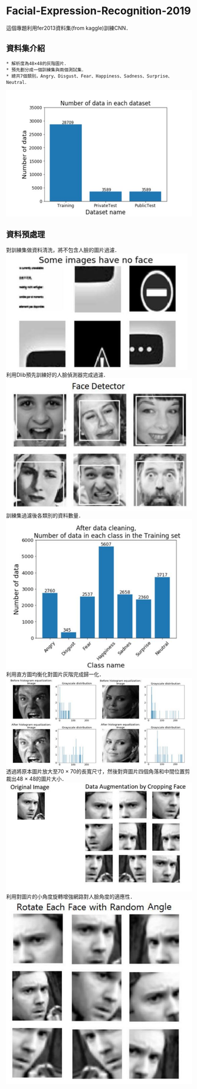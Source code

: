 # Facial-Expression-Recognition-2019
這個專題利用fer2013資料集(from kaggle)訓練CNN．  

資料集介紹
------
    * 解析度為48×48的灰階圖片．  
    * 預先劃分成一個訓練集與兩個測試集．  
    * 總共7個類別，Angry、Disgust、Fear、Happiness、Sadness、Surprise、Neutral．  
![number of data in a predefined data set](https://github.com/Shuntw6096/Facial-Expression-Recognition-2019/blob/master/img/number_ds.JPG)  

資料預處理
------
對訓練集做資料清洗，將不包含人臉的圖片過濾．  
![clean](https://github.com/Shuntw6096/Facial-Expression-Recognition-2019/blob/readme/img/clean.JPG)  
利用Dlib預先訓練好的人臉偵測器完成過濾．  
![detector](https://github.com/Shuntw6096/Facial-Expression-Recognition-2019/blob/readme/img/detector.JPG)  
訓練集過濾後各類別的資料數量．  
![after cleaning](https://github.com/Shuntw6096/Facial-Expression-Recognition-2019/blob/readme/img/after_cleaning.JPG)  
利用直方圖均衡化對圖片灰階完成歸一化．  
![histogram equalization](https://github.com/Shuntw6096/Facial-Expression-Recognition-2019/blob/readme/img/hist_equali.JPG)  
透過將原本圖片放大至70 × 70的長寬尺寸，然後對齊圖片四個角落和中間位置剪裁出48 × 48的圖片大小．  
![cropping](https://github.com/Shuntw6096/Facial-Expression-Recognition-2019/blob/readme/img/cropping.JPG)  
利用對圖片的小角度旋轉增強網路對人臉角度的適應性．  
![rotation](https://github.com/Shuntw6096/Facial-Expression-Recognition-2019/blob/readme/img/rotation.JPG)  






